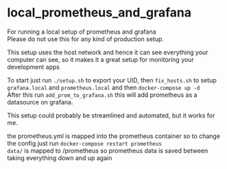 # local_prometheus_and_grafana
For running a local setup of prometheus and grafana   
Please do not use this for any kind of production setup.   


This setup uses the host network and hence it can see everything your computer can see, so it makes it a great setup for monitoring your development apps   

To start just run `./setup.sh` to export your UID, then `fix_hosts.sh` to setup `grafana.local` and `prometheus.local` and then `docker-compose up -d`   
After this run `add_prom_to_grafana.sh` this will add prometheus as a datasource on grafana.

This setup could probably be streamlined and automated, but it works for me.

the prometheus.yml is mapped into the prometheus container so to change the config just run `docker-compose restart prometheus`  
`data/` is mapped to /prometheus so prometheus data is saved between taking everything down and up again

